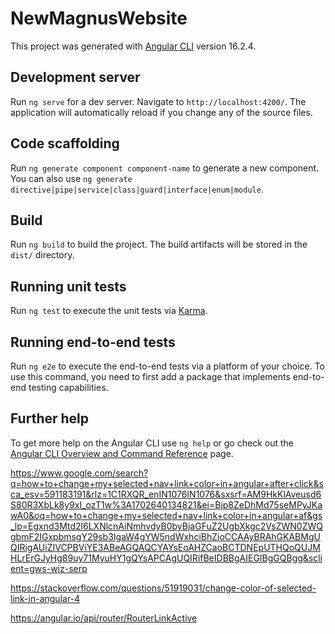 # NewMagnusWebsite

This project was generated with [Angular CLI](https://github.com/angular/angular-cli) version 16.2.4.

## Development server

Run `ng serve` for a dev server. Navigate to `http://localhost:4200/`. The application will automatically reload if you change any of the source files.

## Code scaffolding

Run `ng generate component component-name` to generate a new component. You can also use `ng generate directive|pipe|service|class|guard|interface|enum|module`.

## Build

Run `ng build` to build the project. The build artifacts will be stored in the `dist/` directory.

## Running unit tests

Run `ng test` to execute the unit tests via [Karma](https://karma-runner.github.io).

## Running end-to-end tests

Run `ng e2e` to execute the end-to-end tests via a platform of your choice. To use this command, you need to first add a package that implements end-to-end testing capabilities.

## Further help

To get more help on the Angular CLI use `ng help` or go check out the [Angular CLI Overview and Command Reference](https://angular.io/cli) page.



https://www.google.com/search?q=how+to+change+my+selected+nav+link+color+in+angular+after+click&sca_esv=591183191&rlz=1C1RXQR_enIN1076IN1076&sxsrf=AM9HkKlAveusd6S80R3XbLk8y9xI_ozT1w%3A1702640134821&ei=Bjp8ZeDhMd75seMPyJKawA0&oq=how+to+change+my+selected+nav+link+color+in+angular+af&gs_lp=Egxnd3Mtd2l6LXNlcnAiNmhvdyB0byBjaGFuZ2UgbXkgc2VsZWN0ZWQgbmF2IGxpbmsgY29sb3IgaW4gYW5ndWxhciBhZioCCAAyBRAhGKABMgUQIRigAUiZIVCPBViYE3ABeAGQAQCYAYsEoAHZCaoBCTDNEpUTHQoQUJMHLrErGJyHg89uy71MyuHY1gQYsAPCAgUQIRifBeIDBBgAIEGIBgGQBgg&sclient=gws-wiz-serp

https://stackoverflow.com/questions/51919031/change-color-of-selected-link-in-angular-4

https://angular.io/api/router/RouterLinkActive